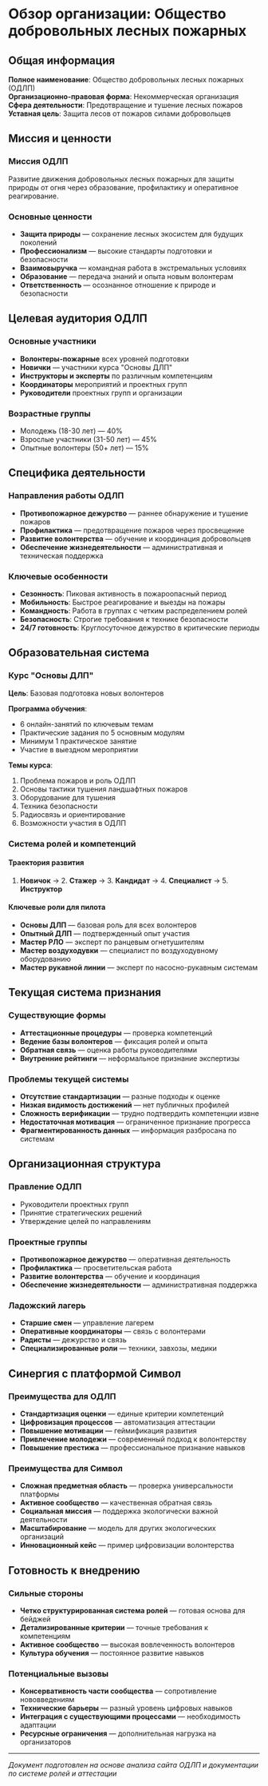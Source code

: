 # Обзор организации: Общество добровольных лесных пожарных

## Общая информация

**Полное наименование**: Общество добровольных лесных пожарных (ОДЛП)  
**Организационно-правовая форма**: Некоммерческая организация  
**Сфера деятельности**: Предотвращение и тушение лесных пожаров  
**Уставная цель**: Защита лесов от пожаров силами добровольцев  

## Миссия и ценности

### Миссия ОДЛП
Развитие движения добровольных лесных пожарных для защиты природы от огня через образование, профилактику и оперативное реагирование.

### Основные ценности
- **Защита природы** — сохранение лесных экосистем для будущих поколений
- **Профессионализм** — высокие стандарты подготовки и безопасности
- **Взаимовыручка** — командная работа в экстремальных условиях
- **Образование** — передача знаний и опыта новым волонтерам
- **Ответственность** — осознанное отношение к природе и безопасности

## Целевая аудитория ОДЛП

### Основные участники
- **Волонтеры-пожарные** всех уровней подготовки
- **Новички** — участники курса "Основы ДЛП"
- **Инструкторы и эксперты** по различным компетенциям
- **Координаторы** мероприятий и проектных групп
- **Руководители** проектных групп и организации

### Возрастные группы
- Молодежь (18-30 лет) — 40%
- Взрослые участники (31-50 лет) — 45%
- Опытные волонтеры (50+ лет) — 15%

## Специфика деятельности

### Направления работы ОДЛП
- **Противопожарное дежурство** — раннее обнаружение и тушение пожаров
- **Профилактика** — предотвращение пожаров через просвещение
- **Развитие волонтерства** — обучение и координация добровольцев
- **Обеспечение жизнедеятельности** — административная и техническая поддержка

### Ключевые особенности
- **Сезонность**: Пиковая активность в пожароопасный период
- **Мобильность**: Быстрое реагирование и выезды на пожары
- **Командность**: Работа в группах с четким распределением ролей
- **Безопасность**: Строгие требования к технике безопасности
- **24/7 готовность**: Круглосуточное дежурство в критические периоды

## Образовательная система

### Курс "Основы ДЛП"
**Цель**: Базовая подготовка новых волонтеров

**Программа обучения**:
- 6 онлайн-занятий по ключевым темам
- Практические задания по 5 основным модулям
- Минимум 1 практическое занятие
- Участие в выездном мероприятии

**Темы курса**:
1. Проблема пожаров и роль ОДЛП
2. Основы тактики тушения ландшафтных пожаров
3. Оборудование для тушения
4. Техника безопасности
5. Радиосвязь и ориентирование
6. Возможности участия в ОДЛП

### Система ролей и компетенций

#### Траектория развития
1. **Новичок** → 2. **Стажер** → 3. **Кандидат** → 4. **Специалист** → 5. **Инструктор**

#### Ключевые роли для пилота
- **Основы ДЛП** — базовая роль для всех волонтеров
- **Опытный ДЛП** — подтвержденный опыт участия
- **Мастер РЛО** — эксперт по ранцевым огнетушителям
- **Мастер воздуходувки** — специалист по воздуходувному оборудованию
- **Мастер рукавной линии** — эксперт по насосно-рукавным системам

## Текущая система признания

### Существующие формы
- **Аттестационные процедуры** — проверка компетенций
- **Ведение базы волонтеров** — фиксация ролей и опыта
- **Обратная связь** — оценка работы руководителями
- **Внутренние рейтинги** — неформальное признание экспертизы

### Проблемы текущей системы
- **Отсутствие стандартизации** — разные подходы к оценке
- **Низкая видимость достижений** — нет публичных профилей
- **Сложность верификации** — трудно подтвердить компетенции извне
- **Недостаточная мотивация** — ограниченное признание прогресса
- **Фрагментированность данных** — информация разбросана по системам

## Организационная структура

### Правление ОДЛП
- Руководители проектных групп
- Принятие стратегических решений
- Утверждение целей по направлениям

### Проектные группы
- **Противопожарное дежурство** — оперативная деятельность
- **Профилактика** — просветительская работа
- **Развитие волонтерства** — обучение и координация
- **Обеспечение жизнедеятельности** — административная поддержка

### Ладожский лагерь
- **Старшие смен** — управление лагерем
- **Оперативные координаторы** — связь с волонтерами
- **Радисты** — дежурство и связь
- **Специализированные роли** — техники, завхозы, медики

## Синергия с платформой Символ

### Преимущества для ОДЛП
- **Стандартизация оценки** — единые критерии компетенций
- **Цифровизация процессов** — автоматизация аттестации
- **Повышение мотивации** — геймификация развития
- **Привлечение молодежи** — современный подход к волонтерству
- **Повышение престижа** — профессиональное признание навыков

### Преимущества для Символ
- **Сложная предметная область** — проверка универсальности платформы
- **Активное сообщество** — качественная обратная связь
- **Социальная миссия** — поддержка экологически важной деятельности
- **Масштабирование** — модель для других экологических организаций
- **Инновационный кейс** — пример цифровизации волонтерства

## Готовность к внедрению

### Сильные стороны
- **Четко структурированная система ролей** — готовая основа для бейджей
- **Детализированные критерии** — точные требования к компетенциям
- **Активное сообщество** — высокая вовлеченность волонтеров
- **Культура обучения** — постоянное развитие навыков

### Потенциальные вызовы
- **Консервативность части сообщества** — сопротивление нововведениям
- **Технические барьеры** — разный уровень цифровых навыков
- **Интеграция с существующими процессами** — необходимость адаптации
- **Ресурсные ограничения** — дополнительная нагрузка на организаторов

---

*Документ подготовлен на основе анализа сайта ОДЛП и документации по системе ролей и аттестации*
